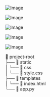 ![Image](https://github.com/user-attachments/assets/77f79267-1566-41a0-bcd8-b88227ba3550)

![Image](https://github.com/user-attachments/assets/040beb18-d837-4780-86d7-ec0c6757e2c7)

![Image](https://github.com/user-attachments/assets/6327c821-c1d0-40ed-bfba-101e233533cc)

![Image](https://github.com/user-attachments/assets/3ed4c0f9-e4d4-47bc-98df-50d3b649b59e)

![Image](https://github.com/user-attachments/assets/ecc35fe6-5950-4501-9293-8b179ff1c5e5)

📂 project-root                                                                                                                                                                                                                                                            
├── 📂 static                                                                                                                                                                                                                                                              
│   └── 📂 css                                                                                                                                                                                                                                                             
│       └── 🎨 style.css                                                                                                                                                                                                                                                   
├── 📂 templates                                                                                                                                                                                                                                                           
│   └── 🧾 index.html                                                                                                                                                                                                                                                      
└── 🐍 app.py                                                                                                                                                                                                                                                              
